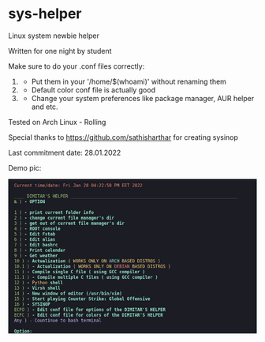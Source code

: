 # sys-helper
Linux system newbie helper

Written for one night by student

Make sure to do your .conf files correctly:

 1) - Put them in your '/home/$(whoami)' without renaming them
 2) - Default color conf file is actually good
 3) - Change your system preferences like package manager, AUR helper and etc.

Tested on Arch Linux - Rolling

Special thanks to https://github.com/sathisharthar for creating sysinop

Last commitment date: 28.01.2022

Demo pic:

![](https://github.com/milchevdimitar/sys-helper/blob/main/.bash_helper_demo_picture.png/?raw=true)
